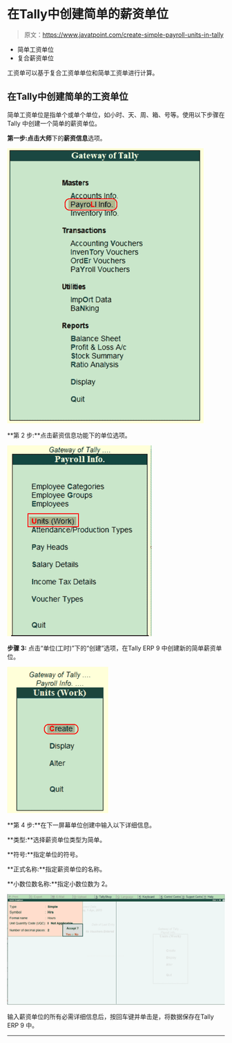 # 在Tally中创建简单的薪资单位

> 原文：<https://www.javatpoint.com/create-simple-payroll-units-in-tally>

*   简单工资单位
*   复合薪资单位

工资单可以基于复合工资单单位和简单工资单进行计算。

## 在Tally中创建简单的工资单位

简单工资单位是指单个或单个单位，如小时、天、周、箱、号等。使用以下步骤在 Tally 中创建一个简单的薪资单位。

**第一步:**点击**大师**下的**薪资信息**选项。

![Create Simple Payroll Units in Tally](img/056ef1bf6125d65d69d684c99e92832e.png)

**第 2 步:**点击薪资信息功能下的单位选项。

![Create Simple Payroll Units in Tally](img/26d9f87ba2d85504a6aa7e64eddd0f1f.png)

**步骤 3:** 点击“单位(工时)”下的“创建”选项，在Tally ERP 9 中创建新的简单薪资单位。

![Create Simple Payroll Units in Tally](img/67f58efc75f5b1e705ded33db4ff7a9b.png)

**第 4 步:**在下一屏幕单位创建中输入以下详细信息。

**类型:**选择薪资单位类型为简单。

**符号:**指定单位的符号。

**正式名称:**指定薪资单位的名称。

**小数位数名称:**指定小数位数为 2。

![Create Simple Payroll Units in Tally](img/385405108df5d0caed5d3b76e9442f92.png)

输入薪资单位的所有必需详细信息后，按回车键并单击是，将数据保存在Tally ERP 9 中。

* * *